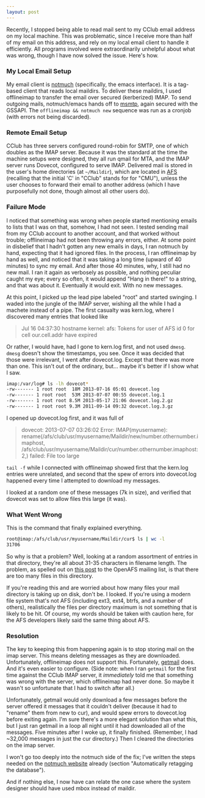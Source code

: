 ```yaml
---
layout: post
---
```


Recently, I stopped being able to read mail sent to my CClub email address on
my local machine.  This was problematic, since I receive more than half of my
email on this address, and rely on my local email client to handle it
efficiently.  All programs involved were extraordinarily unhelpful about what
was wrong, though I have now solved the issue.  Here's how.

### My Local Email Setup ###

My email client is [notmuch](http://notmuchmail.org/) (specifically, the emacs
interface).  It is a tag-based client that reads local maildirs.  To deliver
these maildirs, I used offlineimap to transfer the email over secured
(kerberized) IMAP.  To send outgoing mails, notmuch/emacs hands off to
[msmtp](http://msmtp.sourceforge.net/), again secured with the GSSAPI.  The
`offlineimap && notmuch new` sequence was run as a cronjob (with errors not
being discarded).

### Remote Email Setup ###

CClub has three servers configured round-robin for SMTP, one of which doubles
as the IMAP server.  Because it was the standard at the time the machine
setups were designed, they all run qmail for MTA, and the IMAP server runs
Dovecot, configured to serve IMAP.  Delivered mail is stored in the user's
home directories (at `~/Maildir`), which are located in
[AFS](https://en.wikipedia.org/wiki/OpenAFS) (recalling that the initial 'C'
in "CClub" stands for for "CMU"), unless the user chooses to forward their
email to another address (which I have purposefully not done, though almost
all other users do).

### Failure Mode ###

I noticed that something was wrong when people started mentioning emails to
lists that I was on that, somehow, I had not seen.  I tested sending mail from
my CClub account to another account, and that worked without trouble;
offlineimap had not been throwing any errors, either.  At some point in
disbelief that I hadn't gotten any new emails in days, I ran notmuch by hand,
expecting that it had ignored files.  In the process, I ran offlineimap by
hand as well, and noticed that it was taking a long time (upward of 40
minutes) to sync my email.  And after those 40 minutes, why, I still had no
new mail.  I ran it again as verbosely as possible, and nothing peculiar
caught my eye; every so often, it would append "Hang in there!" to a string,
and that was about it.  Eventually it would exit.  With no new messages.

At this point, I picked up the lead pipe labeled "root" and started swinging.
I waded into the jungle of the IMAP server, wishing all the while I had a
machete instead of a pipe.  The first casualty was kern.log, where I
discovered many entries that looked like

>Jul 16 04:37:30 hostname kernel: afs: Tokens for user of AFS id 0 for cell our.cell.addr have expired

Or rather, I would have, had I gone to kern.log first, and not used `dmesg`.
`dmesg` doesn't show the timestamps, you see.  Once it was decided that those
were irrelevant, I went after dovecot.log.  Except that there was more than
one.  This isn't out of the ordinary, but... maybe it's better if I show what
I saw.

```bash
imap:/var/log# ls -lh dovecot*
-rw------- 1 root root  18M 2013-07-16 05:01 dovecot.log
-rw------- 1 root root  53M 2013-07-07 00:55 dovecot.log.1
-rw------- 1 root root 8.5M 2013-05-17 21:06 dovecot.log.2.gz
-rw------- 1 root root 9.3M 2011-09-14 09:32 dovecot.log.3.gz
```

I opened up dovecot.log first, and it was full of

> dovecot: 2013-07-07 03:26:02 Error: IMAP(myusername): rename(/afs/club/usr/myusername/Maildir/new/number.othernumber.imaphost, /afs/club/usr/myusername/Maildir/cur/number.othernumber.imaphost:2,) failed: File too large

`tail -f` while I connected with offlineimap showed first that the kern.log
entries were unrelated, and second that the spew of errors into dovecot.log
happened every time I attempted to download my messages.

I looked at a random one of these messages (7k in size), and verified that
dovecot was set to allow files this large (it was).

### What Went Wrong ###

This is the command that finally explained everything.

```bash
root@imap:/afs/club/usr/myusername/Maildir/cur$ ls | wc -l
31706
```

So why is that a problem?  Well, looking at a random assortment of entries in
that directory, they're all about 31-35 characters in filename length.  The
problem, as spelled out on
[this post](https://lists.openafs.org/pipermail/openafs-info/2010-August/034177.html)
to the OpenAFS mailing list, is that there are too many files in this
directory.

If you're reading this and are worried about how many files your mail
directory is taking up on disk, don't be.  I looked.  If you're using a modern
file system that's not AFS (including ext3, ext4, btrfs, and a number of
others), realistically the files per directory maximum is not something that
is likely to be hit.  Of course, my words should be taken with caution here,
for the AFS developers likely said the same thing about AFS.

### Resolution ###

The key to keeping this from happening again is to stop storing mail on the
imap server.  This means deleting messages as they are downloaded.
Unfortunately, offlineimap does not support this.  Fortunately,
[getmail](http://pyropus.ca/software/getmail/) does.  And it's even easier to
configure.  (Side note: when I ran `getmail` for the first time against the
CClub IMAP server, it *immediately* told me that something was wrong with the
server, which offlineimap had never done.  So maybe it wasn't so unfortunate
that I had to switch after all.)

Unfortunately, getmail would only download a few messages before the server
offered it messages that it couldn't deliver (because it had to "rename" them
from new to cur), and would spew errors to dovecot.log before exiting again.
I'm sure there's a more elegant solution than what this, but I just ran
getmail in a loop all night until it had downloaded all of the messages.  Five
minutes after I woke up, it finally finished.  (Remember, I had ~32,000
messages in just the cur directory.)  Then I cleared the directories on the
imap server.

I won't go too deeply into the notmuch side of the fix; I've written the steps
needed on the [notmuch website](http://notmuchmail.org/howto/#index6h2)
already (section "Automatically retagging the database").

And if nothing else, I now have can relate the one case where the system
designer should have used mbox instead of maildir.
